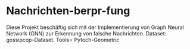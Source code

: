 # Nachrichten-berpr-fung
Diese Projekt beschäftig sich mit der Implementierung von Graph Neural Network (GNN) zur Erkennung von falsche Nachrichten. Dataset: gossipcop-Dataset. Tools= Pytoch-Geometric
